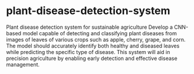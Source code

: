 # plant-disease-detection-system
Plant disease detection system for sustainable agriculture
Develop a CNN-based model capable of detecting and classifying plant diseases from images of leaves of various crops such as apple, cherry, grape, and corn. The model should accurately identify both healthy and diseased leaves while predicting the specific type of disease. This system will aid in precision agriculture by enabling early detection and effective disease management.
